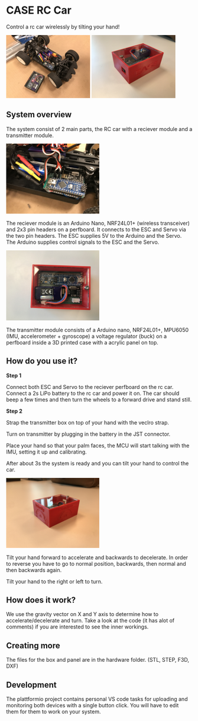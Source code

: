 # CASE RC Car
Control a rc car wirelessly by tilting your hand!

<img src="images/complete.JPG" width="45%" />
<img src="images/front.JPG" width="45%" />

## System overview
The system consist of 2 main parts, the RC car with a reciever module and a transmitter module.

<img src="images/receiver.JPG" width="50%" />

The reciever module is an Arduino Nano, NRF24L01+ (wireless transceiver) and 2x3 pin headers on a perfboard. It connects to the ESC and Servo via the two pin headers. The ESC supplies 5V to the Arduino and the Servo. The Arduino supplies control signals to the ESC and the Servo.

<img src="images/transmitter.JPG" width="50%" />

The transmitter module consists of a Arduino nano, NRF24L01+, MPU6050 (IMU, accelerometer + gyroscope) a voltage regulator (buck) on a perfboard inside a 3D printed case with a acrylic panel on top. 

## How do you use it?
<b>Step 1</b>

Connect both ESC and Servo to the reciever perfboard on the rc car.
Connect a 2s LiPo battery to the rc car and power it on.
The car should beep a few times and then turn the wheels to a forward drive and stand still.

<b>Step 2</b>

Strap the transmitter box on top of your hand with the veclro strap.

Turn on transmitter by plugging in the battery in the JST connector.

Place your hand so that your palm faces, the MCU will start talking with the IMU, setting it up and calibrating.

After about 3s the system is ready and you can tilt your hand to control the car.

<img src="images/vel_dir.JPG" width="50%" />

Tilt your hand forward to accelerate and backwards to decelerate. In order to reverse you have to go to normal position, backwards, then normal and then backwards again.

Tilt your hand to the right or left to turn. 

## How does it work?
We use the gravity vector on X and Y axis to determine how to accelerate/decelerate and turn.
Take a look at the code (it has alot of comments) if you are interested to see the inner workings. 

## Creating more
The files for the box and panel are in the hardware folder. (STL, STEP, F3D, DXF)

## Development
The plattformio project contains personal VS code tasks for uploading and monitoring both devices with a single button click. 
You will have to edit them for them to work on your system. 